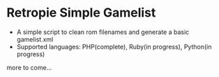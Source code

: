 # Retropie Simple Gamelist
- A simple script to clean rom filenames and generate a basic gamelist.xml
- Supported languages: PHP(complete), Ruby(in progress), Python(in progress)

more to come...
